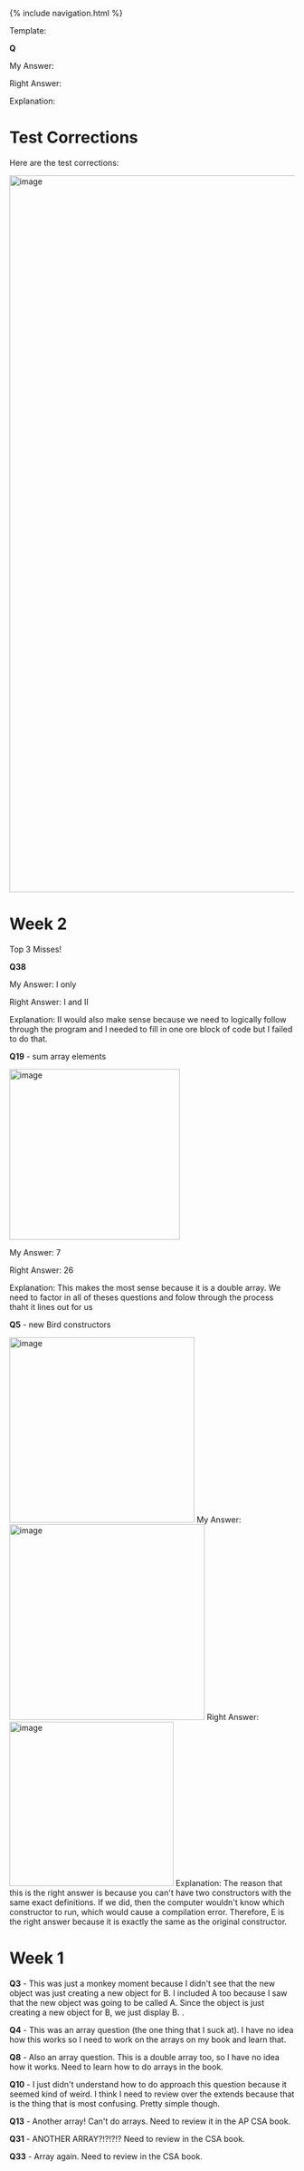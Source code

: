 {% include navigation.html %}

Template:

**Q**

My Answer:

Right Answer:

Explanation: 

# Test Corrections

Here are the test corrections:

<img width="1264" alt="image" src="https://user-images.githubusercontent.com/55414361/166507611-8cbdea53-5262-4e7b-baff-e3a9e2db0548.png">

# Week 2

Top 3 Misses!

**Q38**

My Answer: I only

Right Answer: I and II

Explanation: II would also make sense because we need to logically follow through the program and I needed to fill in one ore block of code but I failed to do that. 

**Q19** - sum array elements

<img width="301" alt="image" src="https://user-images.githubusercontent.com/55414361/166507237-e06c2f00-3f26-46c8-8bcd-5c6768090559.png">

My Answer: 7

Right Answer: 26

Explanation: This makes the most sense because it is a double array. We need to factor in all of theses questions and folow through the process thaht it lines out for us

**Q5** - new Bird constructors

<img width="327" alt="image" src="https://user-images.githubusercontent.com/55414361/165573927-3f402d2a-d0b5-4181-9524-4aa684d59a3e.png">
My Answer: 

<img width="345" alt="image" src="https://user-images.githubusercontent.com/55414361/165574025-9b4ed108-a841-4549-9291-93b51d95b090.png">
Right Answer:

<img width="290" alt="image" src="https://user-images.githubusercontent.com/55414361/165574111-96bc741c-0543-45e2-a3a4-568e69059330.png">
Explanation: The reason that this is the right answer is because you can't have two constructors with the same exact definitions. If we did, then the computer wouldn't know which constructor to run, which would cause a compilation error. Therefore, E is the right answer because it is exactly the same as the original constructor. 

# Week 1

**Q3** - This was just a monkey moment because I didn't see that the new object was just creating a new object for B. I included A too because I saw that the new object was going to be called A. Since the object is just creating a new object for B, we just display B. .

**Q4** - This was an array question (the one thing that I suck at). I have no idea how this works so I need to work on the arrays on my book and learn that. 

**Q8** - Also an array question. This is a double array too, so I have no idea how it works. Need to learn how to do arrays in the book. 

**Q10** - I just didn't understand how to do approach this question because it seemed kind of weird. I think I need to review over the extends because that is the thing that is most confusing. Pretty simple though. 

**Q13** - Another array! Can't do arrays. Need to review it in the AP CSA book. 

**Q31** - ANOTHER ARRAY?!?!?!? Need to review in the CSA book. 

**Q33** - Array again. Need to review in the CSA book. 
